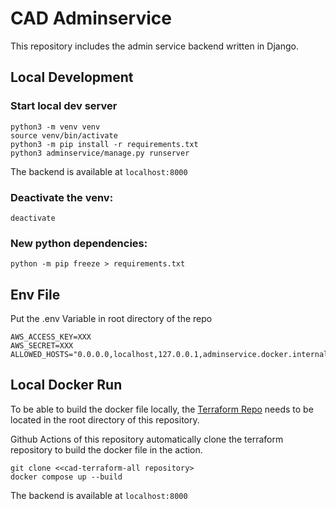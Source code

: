 # CAD Adminservice
This repository includes the admin service backend written in Django.
## Local Development

### Start local dev server
```
python3 -m venv venv
source venv/bin/activate
python3 -m pip install -r requirements.txt
python3 adminservice/manage.py runserver
```

The backend is available at `localhost:8000`

### Deactivate the venv:
```
deactivate
```
### New python dependencies:
```
python -m pip freeze > requirements.txt
```
## Env File
Put the .env Variable in root directory of the repo 
```
AWS_ACCESS_KEY=XXX
AWS_SECRET=XXX
ALLOWED_HOSTS="0.0.0.0,localhost,127.0.0.1,adminservice.docker.internal"
```
## Local Docker Run
To be able to build the docker file locally, the [Terraform Repo](https://github.com/LugsoIn2/cad-terraform-all.git) needs to be located in the root directory of this repository.

Github Actions of this repository automatically clone the terraform repository to build the docker file in the action.

```
git clone <<cad-terraform-all repository>
docker compose up --build
```
The backend is available at `localhost:8000`



 

